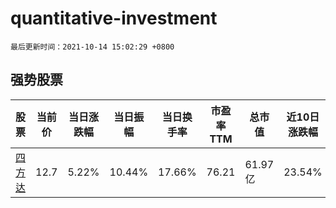 # quantitative-investment

`最后更新时间：2021-10-14 15:02:29 +0800`

## 强势股票

|股票|当前价|当日涨跌幅|当日振幅|当日换手率|市盈率TTM|总市值|近10日涨跌幅|
|----|----|----|----|----|----|----|----|
|[四方达](https://xueqiu.com/S/SZ300179)|12.7|5.22%|10.44%|17.66%|76.21|61.97亿|23.54%|
